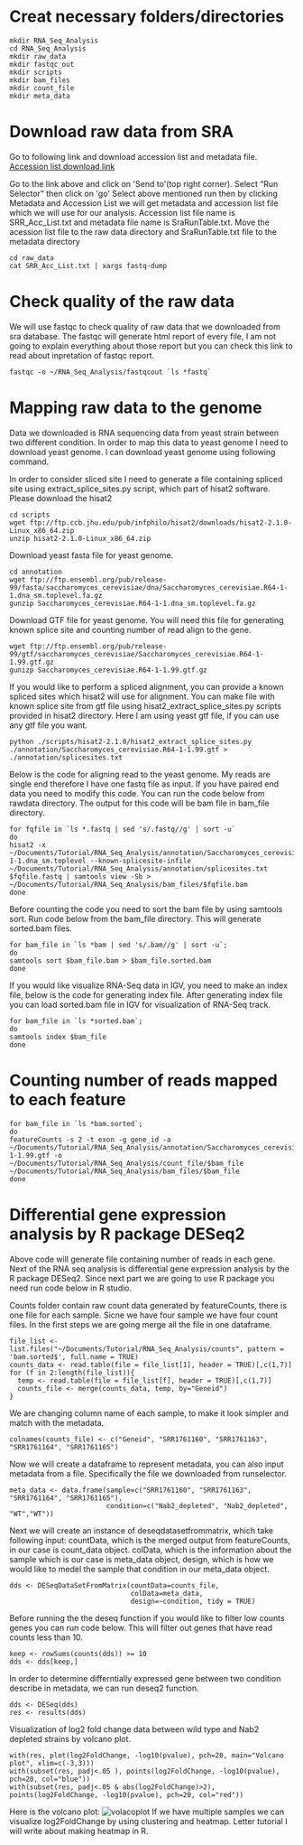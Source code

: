 # Creat necessary folders/directories
```
mkdir RNA_Seq_Analysis
cd RNA_Seq_Analysis
mkdir raw_data
mkdir fastqc_out
mkdir scripts
mkdir bam_files
mkdir count_file
mkdir meta_data
```
# Download raw data from SRA
Go to following link and download accession list and metadata file.
[Accession list download link](https://www.ncbi.nlm.nih.gov/sra?linkname=bioproject_sra_all&from_uid=272684)

Go to the link above and click on 'Send to'(top right corner). Select “Run Selector”  then click on 'go' Select above mentioned run then by clicking Metadata and Accession List we will get metadata and accession list file which we will use for our analysis. Accession list file name is SRR_Acc_List.txt and metadata file name is SraRunTable.txt.
Move the acession list file to the raw data directory and SraRunTable.txt file to the metadata directory

```
cd raw_data
cat SRR_Acc_List.txt | xargs fastq-dump
```

# Check quality of the raw data
We will use fastqc to check quality of raw data that we downloaded from sra database. The fastqc will generate html report of every file, I am not going to explain everything about those report but you can check this link to read about inpretation of fastqc report. 

```
fastqc -o ~/RNA_Seq_Analysis/fastqcout `ls *fastq`
```

# Mapping raw data to the genome

Data we downloaded is RNA sequencing data from yeast strain between two different condition. In order to map this data to yeast genome I need to download yeast genome. I can download yeast genome using following command. 

In order to consider sliced site I need to generate a file containing spliced site using extract_splice_sites.py script, which part of hisat2 software. Please download the hisat2
```
cd scripts
wget ftp://ftp.ccb.jhu.edu/pub/infphilo/hisat2/downloads/hisat2-2.1.0-Linux_x86_64.zip
unzip hisat2-2.1.0-Linux_x86_64.zip
```
Download yeast fasta file for yeast genome.
```
cd annotation
wget ftp://ftp.ensembl.org/pub/release-99/fasta/saccharomyces_cerevisiae/dna/Saccharomyces_cerevisiae.R64-1-1.dna_sm.toplevel.fa.gz
gunzip Saccharomyces_cerevisiae.R64-1-1.dna_sm.toplevel.fa.gz
```
Download GTF file for yeast genome. You will need this file for generating known splice site and counting number of read align to the gene.
```
wget ftp://ftp.ensembl.org/pub/release-99/gtf/saccharomyces_cerevisiae/Saccharomyces_cerevisiae.R64-1-1.99.gtf.gz
gunizp Saccharomyces_cerevisiae.R64-1-1.99.gtf.gz
```
If you would like to perform a spliced alignment, you can provide a known spliced sites which hisat2 will use for alignment. You can make file with known splice site from gtf file using hisat2_extract_splice_sites.py scripts provided in hisat2 directory. Here I am using yeast gtf file, if you can use any gtf file you want.
```
python ./scripts/hisat2-2.1.0/hisat2_extract_splice_sites.py ./annotation/Saccharomyces_cerevisiae.R64-1-1.99.gtf > ./annotation/splicesites.txt
```
Below is the code for aligning read to the yeast genome. My reads are single end therefore I have one fastq file as input. If you have paired end data you need to modify this code. You can run the code below from rawdata directory. The output for this code will be bam file in bam_file directory.

```
for fqfile in `ls *.fastq | sed 's/.fastq//g' | sort -u`
do
hisat2 -x ~/Documents/Tutorial/RNA_Seq_Analysis/annotation/Saccharomyces_cerevisiae.R64-1-1.dna_sm.toplevel --known-splicesite-infile ~/Documents/Tutorial/RNA_Seq_Analysis/annotation/splicesites.txt $fqfile.fastq | samtools view -Sb > ~/Documents/Tutorial/RNA_Seq_Analysis/bam_files/$fqfile.bam
done
```

Before counting the code you need to sort the bam file by using samtools sort. Run code below from the bam_file directory. This will generate sorted.bam files.

```
for bam_file in `ls *bam | sed 's/.bam//g' | sort -u`;
do
samtools sort $bam_file.bam > $bam_file.sorted.bam
done
```
If you would like visualize RNA-Seq data in IGV, you need to make an index file, below is the code for generating index file. After generating index file you can load sorted.bam file in IGV for visualization of RNA-Seq track.
```
for bam_file in `ls *sorted.bam`;
do
samtools index $bam_file 
done
```
# Counting number of reads mapped to each feature
```
for bam_file in `ls *bam.sorted`;
do
featureCounts -s 2 -t exon -g gene_id -a ~/Documents/Tutorial/RNA_Seq_Analysis/annotation/Saccharomyces_cerevisiae.R64-1-1.99.gtf -o ~/Documents/Tutorial/RNA_Seq_Analysis/count_file/$bam_file ~/Documents/Tutorial/RNA_Seq_Analysis/bam_files/$bam_file
done
```	
# Differential gene expression analysis by R package DESeq2
Above code will generate file containing number of reads in each gene. Next of the RNA seq analysis is differential gene expression analysis by the R package DESeq2. Since next part we are going to use R package you need run code below in R studio. 

Counts folder contain raw count data generated by featureCounts, there is one file for each sample. Sicne we have four sample we have four count files. In the first steps we are going merge all the file in one dataframe. 

```
file_list <- list.files("~/Documents/Tutorial/RNA_Seq_Analysis/counts", pattern = 'bam.sorted$', full.name = TRUE)
counts_data <- read.table(file = file_list[1], header = TRUE)[,c(1,7)]
for (f in 2:length(file_list)){
  temp <- read.table(file = file_list[f], header = TRUE)[,c(1,7)]
  counts_file <- merge(counts_data, temp, by="Geneid")
}
```

We are changing column name of each sample, to make it look simpler and match with the metadata.
```
colnames(counts_file) <- c("Geneid", "SRR1761160", "SRR1761163", "SRR1761164", "SRR1761165")
```
Now we will create a dataframe to represent metadata, you can also input metadata from a file. Specifically the file we downloaded from runselector. 

```
meta_data <- data.frame(sample=c("SRR1761160", "SRR1761163", "SRR1761164", "SRR1761165"),
                        condition=c("Nab2_depleted", "Nab2_depleted", "WT","WT"))
```
Next we will create an instance of deseqdatasetfrommatrix, which take following input:
countData, which is the merged output from featureCounts, in our case is count_data object. 
colData, which is the information about the sample which is our case is meta_data object, 
design, which is how we would like to medel the sample that condition in our meta_data object. 

```
dds <- DESeqDataSetFromMatrix(countData=counts_file, 
                              colData=meta_data, 
                              design=~condition, tidy = TRUE)
```
Before running the the deseq function if you would like to filter low counts genes you can run code below. This will filter out genes that have read counts less than 10.

```
keep <- rowSums(counts(dds)) >= 10
dds <- dds[keep,]
```
In order to determine differntially expressed gene between two condition describe in metadata, we can run deseq2 function. 

```
dds <- DESeq(dds)
res <- results(dds)
```
Visualization of log2 fold change data between wild type and Nab2 depleted strains by volcano plot.

```
with(res, plot(log2FoldChange, -log10(pvalue), pch=20, main="Volcano plot", xlim=c(-3,3)))
with(subset(res, padj<.05 ), points(log2FoldChange, -log10(pvalue), pch=20, col="blue"))
with(subset(res, padj<.05 & abs(log2FoldChange)>2), points(log2FoldChange, -log10(pvalue), pch=20, col="red"))
```
Here is the volcano plot:
![](images/volcano_plot.png "volacoplot")
If we have multiple samples we can visualize log2FoldChange by using clustering and heatmap. Letter tutorial I will write about making heatmap in R.





